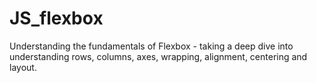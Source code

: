 # JS_flexbox
Understanding the fundamentals of Flexbox - taking a deep dive into understanding rows, columns, axes, wrapping, alignment, centering and layout.
